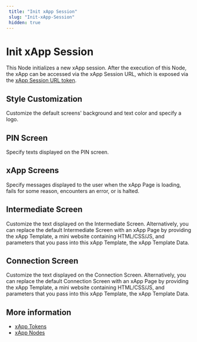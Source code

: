 ```yaml
---
 title: "Init xApp Session" 
 slug: "Init-xApp-Session" 
 hidden: true 
---
```


# Init xApp Session


This Node initializes a new xApp session. After the execution of this Node, the xApp can be accessed via the xApp Session URL, which is exposed via the [xApp Session URL token](../../xApp/tokens.md). 


## Style Customization

Customize the default screens' background and text color and specify a logo.

## PIN Screen

Specify texts displayed on the PIN screen.

## xApp Screens

Specify messages displayed to the user when the xApp Page is loading, fails for some reason, encounters an error, or is halted.

## Intermediate Screen

Customize the text displayed on the Intermediate Screen. Alternatively, you can replace the default Intermediate Screen with an xApp Page by providing the xApp Template, a mini website containing HTML/CSS/JS, and parameters that you pass into this xApp Template, the xApp Template Data.

## Connection Screen

Customize the text displayed on the Connection Screen. Alternatively, you can replace the default Connection Screen with an xApp Page by providing the xApp Template, a mini website containing HTML/CSS/JS, and parameters that you pass into this xApp Template, the xApp Template Data.

## More information

- [xApp Tokens](../../xApp/overview.md)
- [xApp Nodes](overview.md)